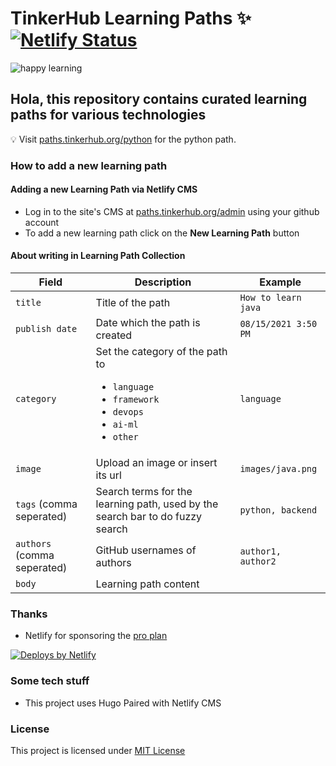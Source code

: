 # TinkerHub Learning Paths :sparkles: [![Netlify Status](https://api.netlify.com/api/v1/badges/562e1c1a-0f23-4d27-92cf-4be923e8ef91/deploy-status)](https://app.netlify.com/sites/th-learn/deploys)

![happy learning](https://user-images.githubusercontent.com/8397274/114326193-3774f480-9b51-11eb-88d3-e899e5673e98.jpg)

## Hola, this repository contains curated learning paths for various technologies

:bulb: Visit [paths.tinkerhub.org/python](https://paths.tinkerhub.org/python) for the python path.

### How to add a new learning path

#### Adding a new Learning Path via Netlify CMS

- Log in to the site's CMS at [paths.tinkerhub.org/admin](https://paths.tinkerhub.org/admin) using your github account
- To add a new learning path click on the **New Learning Path** button

#### About writing in Learning Path Collection

| Field                       | Description                                                                                                                       | Example              |
| --------------------------- | --------------------------------------------------------------------------------------------------------------------------------- | -------------------- |
| `title`                     | Title of the path                                                                                                                 | `How to learn java`  |
| `publish date`              | Date which the path is created                                                                                                    | `08/15/2021 3:50 PM` |
| `category`                  | Set the category of the path to <ul><li>`language`</li><li>`framework`</li><li>`devops`</li><li>`ai-ml`</li><li>`other`</li></ul> | `language`           |
| `image`                     | Upload an image or insert its url                                                                                                 |     `images/java.png`         |
| `tags` (comma seperated)    | Search terms for the learning path, used by the search bar to do fuzzy search                                                     | `python, backend`    |
| `authors` (comma seperated) | GitHub usernames of authors                                                                                                       | `author1, author2`   |
| `body` | Learning path content                                                                                                                                  |                      |
### Thanks
- Netlify for sponsoring the [pro plan](https://www.netlify.com/pricing/)
<a href="https://www.netlify.com">
  <img src="https://www.netlify.com/img/global/badges/netlify-color-accent.svg" alt="Deploys by Netlify" />
</a>

### Some tech stuff
- This project uses Hugo Paired with Netlify CMS

### License

This project is licensed under [MIT License](LICENSE)
